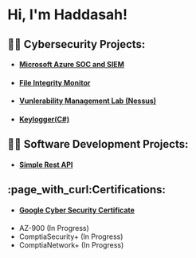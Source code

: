 <h1>Hi, I'm Haddasah! 

<h2>👨‍💻 Cybersecurity Projects:</h2>

* #### [Microsoft Azure SOC and SIEM](https://github.com/haddasah708/AzureSOCSIEM)
* #### [File Integrity Monitor](https://github.com/haddasah708/FileIntegrityMonitor)
* #### [Vunlerability Management Lab (Nessus)](https://github.com/haddasah708/VunlerabilityManagement)
* #### [Keylogger(C#)](https://github.com/haddasah708/KeyLogger)

<h2>👨‍💻 Software Development Projects:</h2>

* #### [Simple Rest API](https://github.com/haddasah708/SimpleRestApi)

<h2>:page_with_curl:Certifications:</h2>

* #### [Google Cyber Security Certificate](https://github.com/haddasah708/haddasah708/blob/main/GoogleCybersecurityCertificate_Badge20230711-28-8z0jn3.pdf)
* AZ-900 (In Progress)
* ComptiaSecurity+ (In Progress)
* ComptiaNetwork+ (In Progress)


